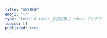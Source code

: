 ```yaml
---
title: "AWS概要"
emoji: "✨"
type: "tech" # tech: 技術記事 / idea: アイデア
topics: []
published: true
---
```


